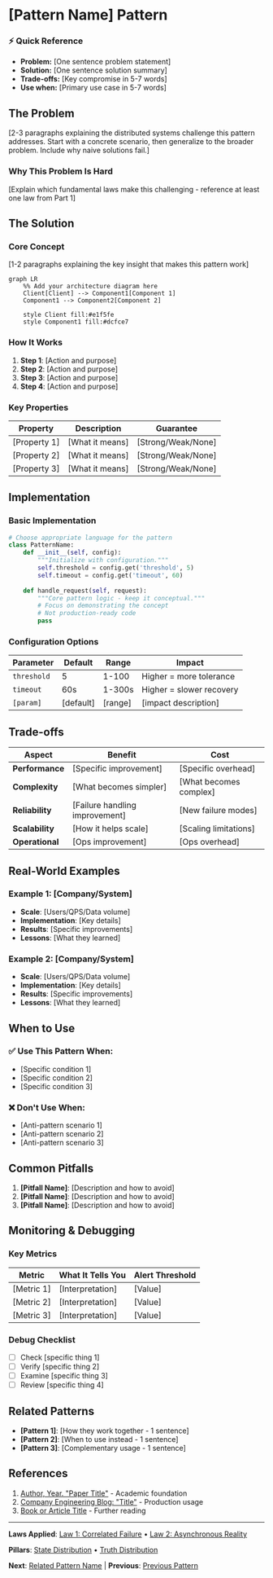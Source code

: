 # [Pattern Name] Pattern

<div class="axiom-box">
<h3>⚡ Quick Reference</h3>
<ul>
<li><strong>Problem:</strong> [One sentence problem statement]</li>
<li><strong>Solution:</strong> [One sentence solution summary]</li>
<li><strong>Trade-offs:</strong> [Key compromise in 5-7 words]</li>
<li><strong>Use when:</strong> [Primary use case in 5-7 words]</li>
</ul>
</div>

## The Problem

[2-3 paragraphs explaining the distributed systems challenge this pattern addresses. Start with a concrete scenario, then generalize to the broader problem. Include why naive solutions fail.]

### Why This Problem Is Hard

[Explain which fundamental laws make this challenging - reference at least one law from Part 1]

## The Solution

### Core Concept

[1-2 paragraphs explaining the key insight that makes this pattern work]

```mermaid
graph LR
    %% Add your architecture diagram here
    Client[Client] --> Component1[Component 1]
    Component1 --> Component2[Component 2]
    
    style Client fill:#e1f5fe
    style Component1 fill:#dcfce7
```

### How It Works

1. **Step 1**: [Action and purpose]
2. **Step 2**: [Action and purpose]
3. **Step 3**: [Action and purpose]
4. **Step 4**: [Action and purpose]

### Key Properties

| Property | Description | Guarantee |
|----------|-------------|-----------|
| [Property 1] | [What it means] | [Strong/Weak/None] |
| [Property 2] | [What it means] | [Strong/Weak/None] |
| [Property 3] | [What it means] | [Strong/Weak/None] |

## Implementation

### Basic Implementation

```python
# Choose appropriate language for the pattern
class PatternName:
    def __init__(self, config):
        """Initialize with configuration."""
        self.threshold = config.get('threshold', 5)
        self.timeout = config.get('timeout', 60)
    
    def handle_request(self, request):
        """Core pattern logic - keep it conceptual."""
        # Focus on demonstrating the concept
        # Not production-ready code
        pass
```

### Configuration Options

| Parameter | Default | Range | Impact |
|-----------|---------|-------|---------|
| `threshold` | 5 | 1-100 | Higher = more tolerance |
| `timeout` | 60s | 1-300s | Higher = slower recovery |
| `[param]` | [default] | [range] | [impact description] |

## Trade-offs

| Aspect | Benefit | Cost |
|--------|---------|------|
| **Performance** | [Specific improvement] | [Specific overhead] |
| **Complexity** | [What becomes simpler] | [What becomes complex] |
| **Reliability** | [Failure handling improvement] | [New failure modes] |
| **Scalability** | [How it helps scale] | [Scaling limitations] |
| **Operational** | [Ops improvement] | [Ops overhead] |

## Real-World Examples

### Example 1: [Company/System]
- **Scale**: [Users/QPS/Data volume]
- **Implementation**: [Key details]
- **Results**: [Specific improvements]
- **Lessons**: [What they learned]

### Example 2: [Company/System]
- **Scale**: [Users/QPS/Data volume]
- **Implementation**: [Key details]
- **Results**: [Specific improvements]
- **Lessons**: [What they learned]

## When to Use

<div class="decision-box">
<h3>✅ Use This Pattern When:</h3>
<ul>
<li>[Specific condition 1]</li>
<li>[Specific condition 2]</li>
<li>[Specific condition 3]</li>
</ul>
</div>

<div class="failure-vignette">
<h3>❌ Don't Use When:</h3>
<ul>
<li>[Anti-pattern scenario 1]</li>
<li>[Anti-pattern scenario 2]</li>
<li>[Anti-pattern scenario 3]</li>
</ul>
</div>

## Common Pitfalls

1. **[Pitfall Name]**: [Description and how to avoid]
2. **[Pitfall Name]**: [Description and how to avoid]
3. **[Pitfall Name]**: [Description and how to avoid]

## Monitoring & Debugging

### Key Metrics

| Metric | What It Tells You | Alert Threshold |
|--------|-------------------|-----------------|
| [Metric 1] | [Interpretation] | [Value] |
| [Metric 2] | [Interpretation] | [Value] |
| [Metric 3] | [Interpretation] | [Value] |

### Debug Checklist

- [ ] Check [specific thing 1]
- [ ] Verify [specific thing 2]
- [ ] Examine [specific thing 3]
- [ ] Review [specific thing 4]

## Related Patterns

- **[Pattern 1]**: [How they work together - 1 sentence]
- **[Pattern 2]**: [When to use instead - 1 sentence]
- **[Pattern 3]**: [Complementary usage - 1 sentence]

## References

1. [Author, Year. "Paper Title"](URL) - Academic foundation
2. [Company Engineering Blog: "Title"](URL) - Production usage
3. [Book or Article Title](URL) - Further reading

---

**Laws Applied**: [Law 1: Correlated Failure](/part1-axioms/law1-failure/) • [Law 2: Asynchronous Reality](/part1-axioms/law2-asynchrony/)

**Pillars**: [State Distribution](/part2-pillars/state/) • [Truth Distribution](/part2-pillars/truth/)

**Next**: [Related Pattern Name](/patterns/related-pattern) | **Previous**: [Previous Pattern](/patterns/previous-pattern)